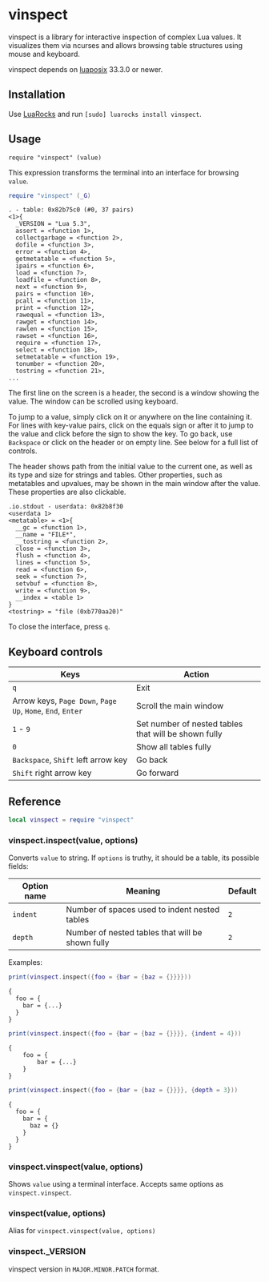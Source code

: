# vinspect

vinspect is a library for interactive inspection of complex Lua values.
It visualizes them via ncurses and allows browsing table structures using mouse and keyboard.

vinspect depends on [luaposix](https://github.com/luaposix/luaposix) 33.3.0 or newer.

## Installation

Use [LuaRocks](https://luarocks.org/) and run `[sudo] luarocks install vinspect`.

## Usage

```
require "vinspect" (value)
```

This expression transforms the terminal into an interface for browsing `value`.


```lua
require "vinspect" (_G)
```

```
. - table: 0x82b75c0 (#0, 37 pairs)
<1>{
  _VERSION = "Lua 5.3",
  assert = <function 1>,
  collectgarbage = <function 2>,
  dofile = <function 3>,
  error = <function 4>,
  getmetatable = <function 5>,
  ipairs = <function 6>,
  load = <function 7>,
  loadfile = <function 8>,
  next = <function 9>,
  pairs = <function 10>,
  pcall = <function 11>,
  print = <function 12>,
  rawequal = <function 13>,
  rawget = <function 14>,
  rawlen = <function 15>,
  rawset = <function 16>,
  require = <function 17>,
  select = <function 18>,
  setmetatable = <function 19>,
  tonumber = <function 20>,
  tostring = <function 21>,
...
```

The first line on the screen is a header, the second is a window showing the value.
The window can be scrolled using keyboard.

To jump to a value, simply click on it or anywhere on the line containing it. For lines
with key-value pairs, click on the equals sign or after it to jump to the value and click before
the sign to show the key. To go back, use `Backspace` or click on the header or on empty line. See below for a full list of controls.

The header shows path from the initial value to the current one, as well as its type and size for strings and tables.
Other properties, such as metatables and upvalues, may be shown in the main window after the value.
These properties are also clickable.

```
.io.stdout - userdata: 0x82b8f30
<userdata 1>
<metatable> = <1>{
  __gc = <function 1>,
  __name = "FILE*",
  __tostring = <function 2>,
  close = <function 3>,
  flush = <function 4>,
  lines = <function 5>,
  read = <function 6>,
  seek = <function 7>,
  setvbuf = <function 8>,
  write = <function 9>,
  __index = <table 1>
}
<tostring> = "file (0xb770aa20)"
```

To close the interface, press `q`.

## Keyboard controls

| Keys                                                       | Action                                               |
| ---------------------------------------------------------- | ---------------------------------------------------- |
| `q`                                                        | Exit                                                 |
| Arrow keys, `Page Down`, `Page Up`, `Home`, `End`, `Enter` | Scroll the main window                               |
| `1` - `9`                                                  | Set number of nested tables that will be shown fully |
| `0`                                                        | Show all tables fully                                |
| `Backspace`, `Shift` left arrow key                        | Go back                                              |
| `Shift` right arrow key                                    | Go forward                                           |

## Reference

```lua
local vinspect = require "vinspect"
```

### vinspect.inspect(value, options)

Converts `value` to string. If `options` is truthy, it should be a table, its possible fields:

| Option name | Meaning                                          |Default |
| ----------- | ------------------------------------------------ | ------ |
| `indent`    | Number of spaces used to indent nested tables    | `2`    |
| `depth`     | Number of nested tables that will be shown fully | `2`    |

Examples:

```lua
print(vinspect.inspect({foo = {bar = {baz = {}}}}))
```

```
{
  foo = {
    bar = {...}
  }
}
```

```lua
print(vinspect.inspect({foo = {bar = {baz = {}}}}, {indent = 4}))
```

```
{
    foo = {
        bar = {...}
    }
}
```

```lua
print(vinspect.inspect({foo = {bar = {baz = {}}}}, {depth = 3}))
```

```
{
  foo = {
    bar = {
      baz = {}
    }
  }
}
```

### vinspect.vinspect(value, options)

Shows `value` using a terminal interface. Accepts same options as `vinspect.vinspect`.

### vinspect(value, options)

Alias for `vinspect.vinspect(value, options)`

### vinspect._VERSION

vinspect version in `MAJOR.MINOR.PATCH` format.
